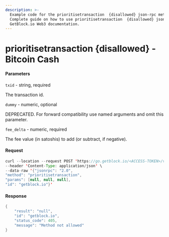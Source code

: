 ```yaml
---
description: >-
  Example code for the prioritisetransaction  {disallowed} json-rpc method.
  Сomplete guide on how to use prioritisetransaction  {disallowed} json-rpc in
  GetBlock.io Web3 documentation.
---
```


# prioritisetransaction {disallowed} - Bitcoin Cash

#### Parameters

`txid` - string, required

The transaction id.

`dummy` - numeric, optional

DEPRECATED. For forward compatibility use named arguments and omit this parameter.

`fee_delta` - numeric, required

The fee value (in satoshis) to add (or subtract, if negative).

#### Request

```java
curl --location --request POST 'https://go.getblock.io/<ACCESS-TOKEN>/v1/mainnet/' \
--header 'Content-Type: application/json' \
--data-raw '{"jsonrpc": "2.0",
"method": "prioritisetransaction",
"params": [null, null, null],
"id": "getblock.io"}'
```

#### Response

```java
{
    "result": "null",
    "id": "getblock.io",
    "status_code": 405,
    "message": "Method not allowed"
}
```
